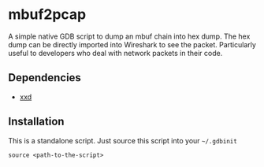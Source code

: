 # mbuf2pcap
A simple native GDB script to dump an mbuf chain into hex dump. The hex dump can be directly imported into Wireshark to see the packet. Particularly useful to developers who deal with network packets in their code.

## Dependencies
* [xxd](https://linux.die.net/man/1/xxd)

## Installation
This is a standalone script. Just source this script into your `~/.gdbinit`
```
source <path-to-the-script>
```
